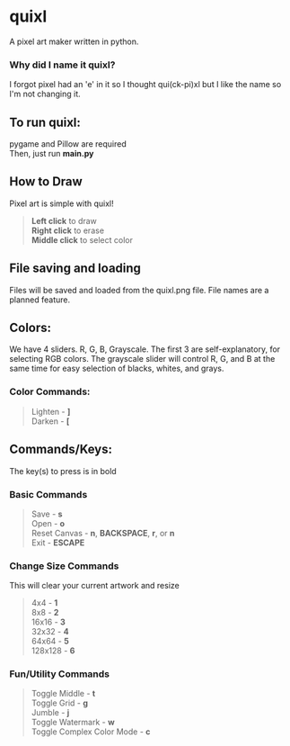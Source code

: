 # quixl
A pixel art maker written in python.

### Why did I name it quixl?
I forgot pixel had an 'e' in it so I thought qui(ck-pi)xl
but I like the name so I'm not changing it.

## To run quixl:
pygame and Pillow are required  
Then, just run **main.py**

## How to Draw
Pixel art is simple with quixl!  
> **Left click** to draw  
> **Right click** to erase  
> **Middle click** to select color  

## File saving and loading
Files will be saved and loaded from the quixl.png file.
File names are a planned feature.

## Colors:
We have 4 sliders. R, G, B, Grayscale.
The first 3 are self-explanatory, for selecting RGB colors.
The grayscale slider will control R, G, and B at the same time for easy selection of blacks, whites, and grays.
  
### Color Commands:
> Lighten - **]**  
> Darken - **[**

## Commands/Keys:
The key(s) to press is in bold
### Basic Commands
> Save - **s**  
> Open - **o**  
> Reset Canvas - **n**, **BACKSPACE**, **r**, or **n**  
> Exit - **ESCAPE**  

### Change Size Commands
This will clear your current artwork and resize
> 4x4 - **1**  
> 8x8 - **2**  
> 16x16 - **3**  
> 32x32 - **4**  
> 64x64 - **5**  
> 128x128 - **6**  

### Fun/Utility Commands
> Toggle Middle - **t**  
> Toggle Grid - **g**  
> Jumble - **j**  
> Toggle Watermark - **w**  
> Toggle Complex Color Mode - **c**  